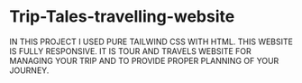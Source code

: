 # Trip-Tales-travelling-website
IN THIS PROJECT I USED PURE TAILWIND CSS WITH HTML. THIS WEBSITE IS FULLY RESPONSIVE. IT IS TOUR AND TRAVELS WEBSITE FOR MANAGING YOUR TRIP AND TO PROVIDE PROPER PLANNING OF YOUR JOURNEY. 

